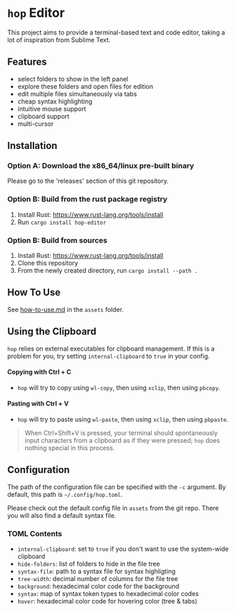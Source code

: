 # `hop` Editor

This project aims to provide a terminal-based text and code editor,
taking a lot of inspiration from Sublime Text.


## Features

- select folders to show in the left panel
- explore these folders and open files for edition
- edit multiple files simultaneously via tabs
- cheap syntax highlighting
- intuitive mouse support
- clipboard support
- multi-cursor


## Installation

### Option A: Download the x86_64/linux pre-built binary

Please go to the 'releases' section of this git repository.

### Option B: Build from the rust package registry

1. Install Rust: https://www.rust-lang.org/tools/install
2. Run `cargo install hop-editor`

### Option B: Build from sources

1. Install Rust: https://www.rust-lang.org/tools/install
2. Clone this repository
2. From the newly created directory, run `cargo install --path .`


## How To Use

See [how-to-use.md](assets/how-to-use.md) in the `assets` folder.


## Using the Clipboard

`hop` relies on external executables for clipboard management.
If this is a problem for you, try setting `internal-clipboard` to `true` in your config.

#### Copying with Ctrl + C

- `hop` will try to copy using `wl-copy`, then using `xclip`, then using `pbcopy`.

#### Pasting with Ctrl + V

- `hop` will try to paste using `wl-paste`, then using `xclip`, then using `pbpaste`.


> When Ctrl+Shift+V is pressed, your terminal should spontaneously
    input characters from a clipboard as if they were pressed;
    `hop` does nothing special in this process.


## Configuration

The path of the configuration file can be specified with the `-c` argument.
By default, this path is `~/.config/hop.toml`.

Please check out the default config file in `assets` from the git repo.
There you will also find a default syntax file.

### TOML Contents

- `internal-clipboard`: set to `true` if you don't want to use the system-wide clipboard
- `hide-folders`: list of folders to hide in the file tree
- `syntax-file`: path to a syntax file for syntax highligting
- `tree-width`: decimal number of columns for the file tree
- `background`: hexadecimal color code for the background
- `syntax`: map of syntax token types to hexadecimal color codes
- `hover`: hexadecimal color code for hovering color (tree & tabs)
